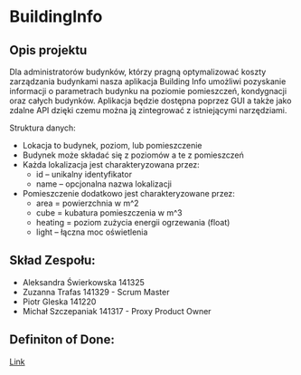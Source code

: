 # BuildingInfo

## Opis projektu

Dla administratorów budynków, którzy pragną optymalizować koszty zarządzania budynkami nasza aplikacja Building Info umożliwi pozyskanie informacji o parametrach budynku na poziomie pomieszczeń, kondygnacji oraz całych budynków. Aplikacja będzie dostępna poprzez GUI a także jako zdalne API dzięki czemu można ją zintegrować z istniejącymi narzędziami.

Struktura danych:

- Lokacja to budynek, poziom, lub pomieszczenie
- Budynek może składać się z poziomów a te z pomieszczeń
- Każda lokalizacja jest charakteryzowana przez:
  - id – unikalny identyfikator
  - name – opcjonalna nazwa lokalizacji
- Pomieszczenie dodatkowo jest charakteryzowane przez:
  - area = powierzchnia w m^2
  - cube = kubatura pomieszczenia w m^3
  - heating = poziom zużycia energii ogrzewania (float)
  - light – łączna moc oświetlenia

## Skład Zespołu:

- Aleksandra Świerkowska 141325
- Zuzanna Trafas 141329 - Scrum Master
- Piotr Gleska 141220
- Michał Szczepaniak 141317 - Proxy Product Owner

## Definiton of Done:

[Link](https://docs.google.com/spreadsheets/d/e/2PACX-1vQndYCJCWd-LgB0E3TjUa2sMFUaV2M-3plaVgLB61xtYDLnorXlL9trQWuSvEYVByVTUqGMZVzwPiEJ/pubhtml)
